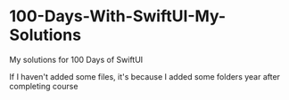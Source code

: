 # 100-Days-With-SwiftUI-My-Solutions
My solutions for 100 Days of SwiftUI

If I haven't added some files, it's because I added some folders year after completing course